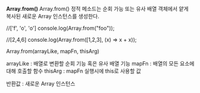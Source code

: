 **Array.from()**
Array.from() 정적 메소드는 순회 가능 또는 유사 배열 객체에서 얕게 복사된 새로운 Array 인스턴스를 생성한다.

//['f', 'o', 'o']
console.log(Array.from("foo"));

//[2,4,6]
console.log(Array.from([1,2,3], (x) => x + x));

Array.from(arrayLike, mapFn, thisArg)

arrayLike : 배열로 변환할 순회 기능 혹은 유사 배열 기능
mapFn : 배열의 모든 요소에 대해 호출할 함수
thisArg : mapFn 실행시에 this로 사용할 값

반환값 : 새로운 Array 인스턴스
